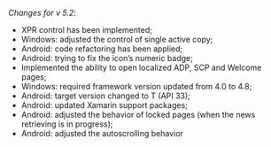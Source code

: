 _Changes for v 5.2_:
- XPR control has been implemented;
- Windows: adjusted the control of single active copy;
- Android: code refactoring has been applied;
- Android: trying to fix the icon’s numeric badge;
- Implemented the ability to open localized ADP, SCP and Welcome pages;
- Windows: required framework version updated from 4.0 to 4.8;
- Android: target version changed to T (API 33);
- Android: updated Xamarin support packages;
- Android: adjusted the behavior of locked pages (when the news retrieving is in progress);
- Android: adjusted the autoscrolling behavior
